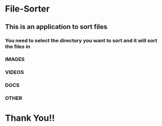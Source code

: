 # File-Sorter

<h2> This is an application to sort files</h2>

<h3>You need to select the directory you want to sort and it will sort the files in</h3>
<h3>IMAGES</h3>
<h3>VIDEOS</h3>
<h3>DOCS</h3>
<h3>OTHER</h3>

<h1>Thank You!!</h1>
